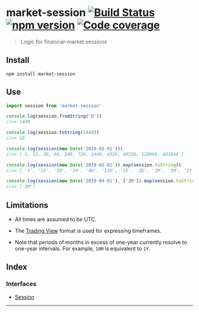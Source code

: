 
market-session [![Build Status](https://travis-ci.org/strong-roots-capital/market-session.svg?branch=master)](https://travis-ci.org/strong-roots-capital/market-session) [![npm version](https://img.shields.io/npm/v/market-session.svg)](https://npmjs.org/package/market-session) [![Code coverage](https://img.shields.io/codecov/c/github/strong-roots-capital/market-session.svg)](https://codecov.io/gh/strong-roots-capital/market-session)
===================================================================================================================================================================================================================================================================================================================================================================================================================================================

> Logic for financial-market sessions

Install
-------

```shell
npm install market-session
```

Use
---

```typescript
import session from 'market-session'

console.log(session.fromString('D'))
//=> 1440

console.log(session.toString(1440))
//=> 1D

console.log(session(new Date('2019-01-01')))
//=> [ 5, 15, 30, 60, 240, 720, 1440, 4320, 40320, 120960, 483840 ]

console.log(session(new Date('2019-01-01')).map(session.toString))
//=> [ '5', '15', '30', '1H', '4H', '12H', '1D', '3D', '1M', '3M', '1Y' ]

console.log(session(new Date('2019-04-01'), ['3M']).map(session.toString))
//=> ['3M']
```

Limitations
-----------

*   All times are assumed to be UTC.
    
*   The [Trading View](https://www.tradingview.com) format is used for expressing timeframes.
    
*   Note that periods of months in excess of one-year currently resolve to one-year intervals. For example, `18M` is equivalent to `1Y`.

## Index

### Interfaces

* [Session](interfaces/session.md)

---

